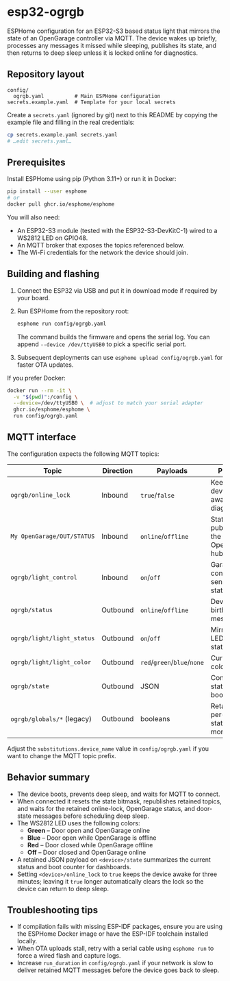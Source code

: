 # esp32-ogrgb

ESPHome configuration for an ESP32-S3 based status light that mirrors the state of
an OpenGarage controller via MQTT. The device wakes up briefly, processes any
messages it missed while sleeping, publishes its state, and then returns to deep
sleep unless it is locked online for diagnostics.

## Repository layout

```
config/
  ogrgb.yaml          # Main ESPHome configuration
secrets.example.yaml  # Template for your local secrets
```

Create a `secrets.yaml` (ignored by git) next to this README by copying the
example file and filling in the real credentials:

```bash
cp secrets.example.yaml secrets.yaml
# …edit secrets.yaml…
```

## Prerequisites

Install ESPHome using pip (Python 3.11+) or run it in Docker:

```bash
pip install --user esphome
# or
docker pull ghcr.io/esphome/esphome
```

You will also need:

- An ESP32-S3 module (tested with the ESP32-S3-DevKitC-1) wired to a WS2812 LED
  on GPIO48.
- An MQTT broker that exposes the topics referenced below.
- The Wi-Fi credentials for the network the device should join.

## Building and flashing

1. Connect the ESP32 via USB and put it in download mode if required by your
   board.
2. Run ESPHome from the repository root:

   ```bash
   esphome run config/ogrgb.yaml
   ```

   The command builds the firmware and opens the serial log. You can append
   `--device /dev/ttyUSB0` to pick a specific serial port.

3. Subsequent deployments can use `esphome upload config/ogrgb.yaml` for faster
   OTA updates.

If you prefer Docker:

```bash
docker run --rm -it \
  -v "$(pwd)":/config \
  --device=/dev/ttyUSB0 \  # adjust to match your serial adapter
  ghcr.io/esphome/esphome \
  run config/ogrgb.yaml
```

## MQTT interface

The configuration expects the following MQTT topics:

| Topic                             | Direction | Payloads | Purpose                                    |
| --------------------------------- | --------- | -------- | ------------------------------------------ |
| `ogrgb/online_lock`               | Inbound   | `true`/`false` | Keeps the device awake for diagnostics |
| `My OpenGarage/OUT/STATUS`        | Inbound   | `online`/`offline` | State published by the OpenGarage hub |
| `ogrgb/light_control`             | Inbound   | `on`/`off` | Garage door contact sensor status      |
| `ogrgb/status`                    | Outbound  | `online`/`offline` | Device birth/will message             |
| `ogrgb/light/light_status`        | Outbound  | `on`/`off` | Mirrors the LED's power state          |
| `ogrgb/light/light_color`         | Outbound  | `red`/`green`/`blue`/`none` | Current color / effect             |
| `ogrgb/state`                     | Outbound  | JSON      | Consolidated state and boot counter      |
| `ogrgb/globals/*` (legacy)        | Outbound  | booleans  | Retained per-flag state for monitoring    |

Adjust the `substitutions.device_name` value in `config/ogrgb.yaml` if you want
to change the MQTT topic prefix.

## Behavior summary

- The device boots, prevents deep sleep, and waits for MQTT to connect.
- When connected it resets the state bitmask, republishes retained topics, and
  waits for the retained online-lock, OpenGarage status, and door-state
  messages before scheduling deep sleep.
- The WS2812 LED uses the following colors:
  - **Green** – Door open and OpenGarage online
  - **Blue** – Door open while OpenGarage is offline
  - **Red** – Door closed while OpenGarage offline
  - **Off** – Door closed and OpenGarage online
- A retained JSON payload on `<device>/state` summarizes the current status and
  boot counter for dashboards.
- Setting `<device>/online_lock` to `true` keeps the device awake for three
  minutes; leaving it `true` longer automatically clears the lock so the device
  can return to deep sleep.

## Troubleshooting tips

- If compilation fails with missing ESP-IDF packages, ensure you are using the
  ESPHome Docker image or have the ESP-IDF toolchain installed locally.
- When OTA uploads stall, retry with a serial cable using `esphome run` to force
  a wired flash and capture logs.
- Increase `run_duration` in `config/ogrgb.yaml` if your network is slow to
  deliver retained MQTT messages before the device goes back to sleep.
